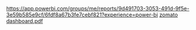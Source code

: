https://app.powerbi.com/groups/me/reports/9d491703-3053-491d-9f5e-3e59b585e9cf/6fdf8a67b3fe7cebf821?experience=power-bi
[zomato dashboard.pdf](https://github.com/user-attachments/files/17970129/zomato.dashboard.pdf)
